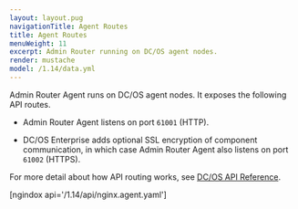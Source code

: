 ```yaml
---
layout: layout.pug
navigationTitle: Agent Routes
title: Agent Routes
menuWeight: 11
excerpt: Admin Router running on DC/OS agent nodes.
render: mustache
model: /1.14/data.yml
---
```

Admin Router Agent runs on DC/OS agent nodes. It exposes the following API routes.

-   Admin Router Agent listens on port `61001` (HTTP).

-   DC/OS Enterprise adds optional SSL encryption of component communication, in which case Admin Router Agent also listens on port `61002` (HTTPS).

For more detail about how API routing works, see [DC/OS API Reference](/mesosphere/dcos/1.14/api/).

[ngindox api='/1.14/api/nginx.agent.yaml']
